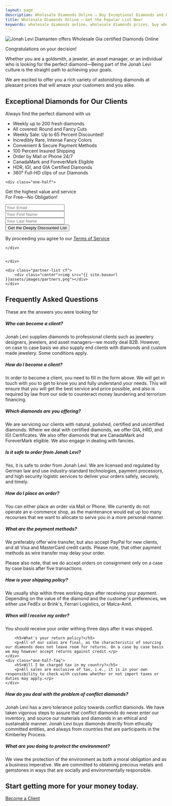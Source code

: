```yaml
---
layout: page
description: Wholesale Diamonds Online ⇒ Buy Exceptional Diamonds and Exceptional Prices @ Jonah Levi Diamonds of Germany. B2B and B2C. Inquire NOW!
title: Wholesale Diamonds Online — Get the Popular List Now!
keywords: wholesale diamonds online, wholesale diamonds prices, buy wholesale diamonds, buy wholesale diamonds online
---
```


<section class="story-background cf">
<img title="Wholesale Diamonds Online with Low Buy Prices" alt="Jonah Levi Diamanten offers Wholesale Gia certified Diamonds Online" src="{{ site.baseurl }}assets/images/about-top.jpg">
	<div class="story cf">
	

<div class="onboard-message">
<p>Congratulations on your decision!</p>

<p>Whether you are a goldsmith, a jeweler, an asset manager, or an individual who is looking for the perfect diamond&mdash;Being part of the Jonah Levi culture is the straight path to achieving your goals.</p>

<p>We are excited to offer you a rich variety of astonishing diamonds at pleasant prices that will amaze your customers and you alike.</p>

</div>

<div class="cf" id="cta">

<div class="center">
	<h2>Exceptional Diamonds for Our Clients</h2>
<div class="sub-head">Always find the perfect diamond with us</div>
</div>

<div class="one-half first">
	<ul class="benefits">
	<li><span class="icon-ok-circled green"></span> Weekly up to <span class="highlight">200 fresh</span> diamonds</li>
	<li><span class="icon-ok-circled green"></span> All covered: <span class="highlight">Round and Fancy Cuts</span></li>
	<li><span class="icon-ok-circled green"></span> Weekly Sale: Up to <span class="highlight">65 Percent Discounted</span>!</li>
	<li><span class="icon-ok-circled green"></span> Incredibly Rare, <span class="highlight">Intense Fancy</span> Colors</li>
	<li><span class="icon-ok-circled green"></span> <span class="highlight">Convenient &amp; Secure</span> Payment Methods</li>
	<li><span class="icon-ok-circled green"></span> <span class="highlight">100 Percent</span> Insured Shipping</li>
	<li><span class="icon-ok-circled green"></span> Order by Mail or Phone <span class="highlight">24/7</span></li>
	<li><span class="icon-ok-circled green"></span> <span class="highlight">CanadaMark</span> and <span class="highlight">ForeverMark</span> Eligible </li>
	<li><span class="icon-ok-circled green"></span> HDR, IGI, and <span class="highlight">GIA Certified</span> Diamonds</li>
	<li><span class="icon-ok-circled green"></span> <span class="highlight">360° Full-HD clips</span> of our Diamonds</li>
	</ul>
	</div>

	<div class="one-half">
<div class="signup center">
<p>Get the highest value and service <br> <span class="sub">For Free—No Obligation!</span></p>

<!-- Begin MailChimp Signup Form -->
<div id="mc_embed_signup">
<form action="//jonahlevi.us14.list-manage.com/subscribe/post?u=8c3e1adc439079e6d7b793910&amp;id=845c330719" method="post" id="mc-embedded-subscribe-form" name="mc-embedded-subscribe-form" class="validate" target="_blank" novalidate>
    <div id="mc_embed_signup_scroll">
	
<div class="mc-field-group">
	<input type="email" placeholder="Your Email" name="EMAIL" class="required email" id="mce-EMAIL">
</div>
<div class="mc-field-group">
	<input type="text" placeholder="Your First Name" name="FNAME" class="required" id="mce-FNAME">
</div>
<div class="mc-field-group">
	<input type="text" placeholder="Your Last Name" name="LNAME" class="required" id="mce-LNAME">
</div>
	<div id="mce-responses" class="clear">
		<div class="response" id="mce-error-response" style="display:none"></div>
		<div class="response" id="mce-success-response" style="display:none"></div>
	</div>    <!-- real people should not fill this in and expect good things - do not remove this or risk form bot signups-->
    <div style="position: absolute; left: -5000px;" aria-hidden="true"><input type="text" name="b_8c3e1adc439079e6d7b793910_845c330719" tabindex="-1" value=""></div>
    <div class="clear"><input type="submit" value="Get the Deeply Discounted List" name="subscribe" id="mc-embedded-subscribe" class="button"></div>
    </div>
</form>
</div>

<!--End mc_embed_signup-->

<div class="tos">By proceeding you agree to our <a href="/legal">Terms of Service</a></div>
</div>

	</div>


	</div>

<div class="partner">

	<div class="partner-list cf">
		<div class="center"><img src="{{ site.baseurl }}assets/images/partners.png"></div>
	</div>
</div>

<div class="center">
	<h2>Frequently Asked Questions</h2>
<div class="sub-head">These are the answers you were looking for</div>
</div>

<div class="row cf">
	<div class="one-half-faq first">
		<h5>Who can become a client?</h5>
		<p>Jonah Levi supplies diamonds to professional clients such as jewelery designers, jewelers, and asset managers&mdash;we mostly deal B2B. However, on case to case basis we also supply end clients with diamonds and custom made jewelery. Some conditions apply.</p>
	</div> 
	<div class="one-half-faq">
		<h5>How do I become a client?</h5>
		<p>In order to become a client, you need to fill in the form above. We will get in touch with you to get to know you and fully understand your needs. This will ensure that you will get the best service and price possible, and also is required by law from our side to counteract money laundering and terrorism financing.</p>
	</div> 
</div>

<div class="row cf">
	<div class="one-half-faq first">
		<h5>Which diamonds are you offering?</h5>
		<p>We are servicing our clients with natural, polished, certified and uncertified diamonds. Where we deal with certified diamonds, we offer GIA, HRD, and IGI Certificates. We also offer diamonds that are CanadaMark and ForeverMark eligible. We also engage in dealing with fancies.</p>
	</div> 
	<div class="one-half-faq">
		<h5>Is it safe to order from Jonah Levi?</h5>
		<p>Yes, it is safe to order from Jonah Levi. We are licensed and regulated by German law and use industry-standard technologies, payment processors, and high security logistic services to deliver your orders safely, securely, and timely.</p>
	</div> 
</div>

<div class="row cf">
	<div class="one-half-faq first">
		<h5>How do I place an order?</h5>
		<p>You can either place an order via Mail or Phone. We currently do not operate an e-commerce shop, as the maintenance would eat up too many recourses that we want to allocate to serve you in a more personal manner.</p>
	</div> 
	<div class="one-half-faq">
		<h5>What are the payment methods?</h5>
		<p>We preferably offer wire transfer, but also accept PayPal for new clients, and all Visa and MasterCard credit cards. Please note, that other payment methods as wire transfer may delay your order.</p>
		<p>Please also note, that we do accept orders on consignment only on a case by case basis after five transactions.</p>
	</div> 
</div>

<div class="row cf">
	<div class="one-half-faq first">
		<h5>How is your shipping policy?</h5>
		<p>We usually ship within three working days after receiving your payment. Depending on the value of the diamond and the customer's preferences, we either use FedEx or Brink's, Ferrari Logistics, or Malca-Amit.</p>
	</div> 
	<div class="one-half-faq">
		<h5>When will I receive my order?</h5>
		<p>You should receive your order withing three days after it was shipped.</p>
	</div> 
</div>

<div class="row cf">
	<div class="one-half-faq first">
		
		<h5>What's your return policy?</h5>
		<p>All of our sales are final, as the characteristic of sourcing our diamonds does not leave room for returns. On a case by case basis we may however accept returns against credit.</p>
	</div> 
	<div class="one-half-faq">
		<h5>Will I be charged tax in my country?</h5>
		<p>All sales are exclusive of tax, i.e., it is in your own responsibility to check with customs whether or not import taxes or duties may apply.</p>
	</div> 
</div>

<div class="row cf">
	<div class="one-half-faq first">
		<h5>How do you deal with the problem of conflict diamonds?</h5>
		<p>Jonah Levi has a zero tolerance policy towards conflict diamonds. We have taken vigorous steps to assure that conflict diamonds do never enter our inventory, and source our materials and diamonds in an ethical and sustainable manner. Jonah Levi buys diamonds directly from ethically committed entities, and always from countries that are participants in the Kimberley Process.</p>
	</div> 
	<div class="one-half-faq">
		<h5>What are you doing to protect the environment?</h5>
		<p>We view the protection of the environment as both a moral obligation and as a business imperative. We are committed to obtaining precious metals and gemstones in ways that are socially and environmentally responsible. </p>
	</div> 
</div>

</div>
<div class="cta">
	<div class="center">
	<h2 class="cta-head">Start getting more for your money today.</h2>
<a class="cta-btn to-cta" href="#">Become a Client</a>
</div>
</div>
</section>